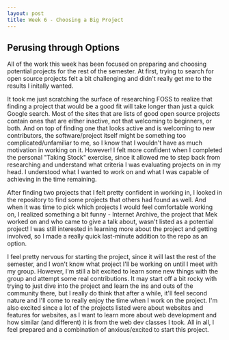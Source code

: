 ```yaml
---
layout: post
title: Week 6 - Choosing a Big Project
---
```



## Perusing through Options

All of the work this week has been focused on preparing and choosing potential projects for the rest of the semester. At first, trying to search for open source projects felt a bit challenging and didn't really get me to the results I initally wanted. 

<!--more-->

It took me just scratching the surface of researching FOSS to realize that finding a project that would be a good fit will take longer than just a quick Google search. Most of the sites that are lists of good open source projects contain ones that are either inactive, not that welcoming to beginners, or both. And on top of finding one that looks active and is welcoming to new contributors, the software/project itself might be something too complicated/unfamiliar to me, so I know that I wouldn't have as much motivation in working on it. However! I felt more confident when I completed the personal "Taking Stock" exercise, since it allowed me to step back from researching and understand what criteria I was evaluating projects on in my head. I understood what I wanted to work on and what I was capable of achieving in the time remaining.

After finding two projects that I felt pretty confident in working in, I looked in the repository to find some projects that others had found as well. And when it was time to pick which projects I would feel comfortable working on, I realized something a bit funny - Internet Archive, the project that Mek worked on and who came to give a talk about, wasn't listed as a potential project! I was still interested in learning more about the project and getting involved, so I made a really quick last-minute addition to the repo as an option.
 
I feel pretty nervous for starting the project, since it will last the rest of the semester, and I won't know what project I'll be working on until I meet with my group. However, I'm still a bit excited to learn some new things with the group and attempt some real contributions. It may start off a bit rocky with trying to just dive into the project and learn the ins and outs of the community there, but I really do think that after a while, it'll feel second nature and I'll come to really enjoy the time when I work on the project. I'm also excited since a lot of the projects listed were about websites and features for websites, as I want to learn more about web development and how similar (and different) it is from the web dev classes I took. All in all, I feel prepared and a combination of anxious/excited to start this project.